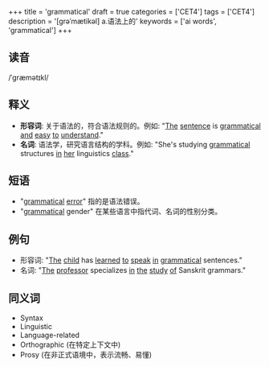 +++
title = 'grammatical'
draft = true
categories = ['CET4']
tags = ['CET4']
description = '[grəˈmætikəl] a.语法上的'
keywords = ['ai words', 'grammatical']
+++

## 读音
/ˈɡræmətɪkl/

## 释义
- **形容词**: 关于语法的，符合语法规则的。例如: "[The](/zh/post/the/) [sentence](/zh/post/sentence/) is [grammatical](/zh/post/grammatical/) [and](/zh/post/and/) [easy](/zh/post/easy/) [to](/zh/post/to/) [understand](/zh/post/understand/)."
- **名词**: 语法学，研究语言结构的学科。例如: "She's studying [grammatical](/zh/post/grammatical/) structures [in](/zh/post/in/) [her](/zh/post/her/) linguistics [class](/zh/post/class/)."

## 短语
- "[grammatical](/zh/post/grammatical/) [error](/zh/post/error/)" 指的是语法错误。
- "[grammatical](/zh/post/grammatical/) gender" 在某些语言中指代词、名词的性别分类。

## 例句
- 形容词: "[The](/zh/post/the/) [child](/zh/post/child/) has [learned](/zh/post/learned/) [to](/zh/post/to/) [speak](/zh/post/speak/) [in](/zh/post/in/) [grammatical](/zh/post/grammatical/) sentences."
- 名词: "[The](/zh/post/the/) [professor](/zh/post/professor/) specializes [in](/zh/post/in/) [the](/zh/post/the/) [study](/zh/post/study/) [of](/zh/post/of/) Sanskrit grammars."

## 同义词
- Syntax
- Linguistic
- Language-related
- Orthographic (在特定上下文中)
- Prosy (在非正式语境中，表示流畅、易懂)
